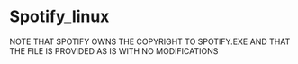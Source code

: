 # Spotify_linux
NOTE THAT SPOTIFY OWNS THE COPYRIGHT TO SPOTIFY.EXE AND THAT THE FILE IS PROVIDED AS IS WITH NO MODIFICATIONS
